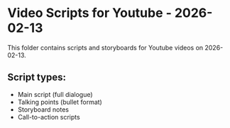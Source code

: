 # Video Scripts for Youtube - 2026-02-13

This folder contains scripts and storyboards for Youtube videos on 2026-02-13.

## Script types:
- Main script (full dialogue)
- Talking points (bullet format)
- Storyboard notes
- Call-to-action scripts
